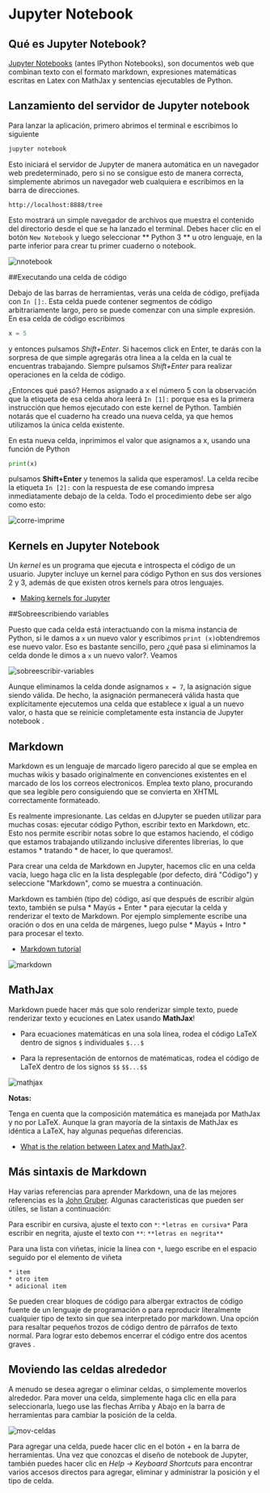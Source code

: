 # Jupyter Notebook

## Qué es  Jupyter  Notebook?

[Jupyter Notebooks](https://jupyter-notebook.readthedocs.org/en/latest/notebook.html) (antes IPython Notebooks), son documentos web  que combinan  texto con el formato markdown,  expresiones matemáticas escritas en Latex con MathJax y  sentencias ejecutables  de Python.

## Lanzamiento del servidor de Jupyter notebook

Para lanzar la aplicación, primero abrimos el terminal e escribimos lo siguiente

```Bash
jupyter notebook
```

Esto iniciará el servidor de Jupyter de manera automática en un navegador web predeterminado, pero si no se consigue esto de manera correcta, simplemente abrimos un   navegador web cualquiera e escribimos  en la barra de direcciones.


```
http://localhost:8888/tree
```

Esto mostrará un simple navegador de archivos que muestra  el contenido del directorio desde el que se ha lanzado el terminal. Debes hacer  clic en el botón `New Notebook` y luego seleccionar ** Python 3 ** u otro lenguaje,  en la parte inferior para crear tu primer cuaderno o notebook.

![nnotebook](Imagenes/nnotebook.gif)

##Executando una celda de código

Debajo de las barras de herramientas, verás una celda de código, prefijada con `In []:`. Esta celda puede contener  segmentos de código arbitrariamente largo, pero se puede comenzar con una simple expresión. En esa celda de código escribimos

```Python
x = 5
```

y entonces pulsamos  *Shift+Enter*.  Si  hacemos click en Enter, te darás con la sorpresa de que simple agregarás otra linea a la celda en la cual te encuentras trabajando. Siempre pulsamos  *Shift+Enter* para realizar operaciones en la celda de código.

¿Entonces qué pasó? Hemos asignado  a x el número 5 con la observación que  la etiqueta de esa celda ahora leerá `In [1]:` porque esa es la primera instrucción que hemos ejecutado con este kernel de Python. También notarás que el cuaderno ha creado una nueva celda, ya que  hemos utilizamos la única celda existente.

En esta nueva celda, inprimimos  el valor que asignamos a x, usando una función de Python

```Python
print(x)
```

pulsamos  **Shift+Enter** y tenemos  la salida que esperamos!.
La celda recibe la etiqueta `In [2]:` con la respuesta  de ese comando impresa  inmediatamente debajo de la celda. Todo el procedimiento debe ser algo como esto:


![corre-imprime](Imagenes/correr-imprimir.gif)

## Kernels en Jupyter Notebook

Un *kernel*  es un programa que ejecuta e introspecta el código de un usuario. Jupyter incluye un kernel para código Python en sus dos versiones 2 y 3, además de que existen  otros kernels para otros lenguajes.

* [Making kernels for Jupyter](http://jupyter-client.readthedocs.io/en/latest/kernels.html)

##Sobreescribiendo  variables

Puesto que cada celda está interactuando con la misma instancia de Python, si le damos a `x` un nuevo valor y escribimos  ` print (x) `obtendremos ese nuevo valor. Eso es bastante sencillo, pero ¿qué pasa si eliminamos la celda donde le dimos a `x` un nuevo valor?. Veamos


![sobreescribir-variables](Imagenes/sobreescribir.gif)

Aunque eliminamos la celda donde asignamos `x = 7`, la asignación sigue siendo válida. De hecho, la asignación permanecerá válida hasta que explícitamente ejecutemos una celda que establece x igual a un nuevo valor, o hasta que se reinicie completamente esta instancia de Jupyter notebook .

## Markdown

Markdown es un lenguaje de marcado ligero parecido al que se emplea en muchas wikis y basado originalmente en convenciones existentes en el marcado de los los correos electronicos. Emplea texto plano, procurando que sea legible pero consiguiendo que se convierta en XHTML correctamente formateado.

Es realmente impresionante. Las celdas en  dJupyter se pueden utilizar para muchas cosas: ejecutar código Python, escribir texto en Markdown, etc. Esto nos permite escribir notas sobre lo que estamos haciendo, el código que estamos trabajando utilizando inclusive diferentes librerias, lo que estamos * tratando * de hacer, lo que queramos!.

Para crear una celda de Markdown en Jupyter, hacemos clic en una celda vacía, luego haga clic en la lista desplegable (por defecto, dirá "Código") y seleccione "Markdown", como se muestra a continuación.

Markdown es también (tipo de) código, así que después de escribir algún texto, también se pulsa * Mayús + Enter * para ejecutar la celda y renderizar el texto de Markdown. Por ejemplo simplemente escribe una oración o dos en una celda de márgenes, luego pulse * Mayús + Intro * para procesar el texto.

*  [Markdown tutorial](http://www.markdowntutorial.com/)

![markdown](Imagenes/rmarkdown.gif)

## MathJax

Markdown puede hacer más que solo renderizar simple texto, puede renderizar texto y ecuciones  en Latex usando **MathJax**!

* Para ecuaciones matemáticas en una sola línea, rodea el código LaTeX dentro de signos `$` individuales
`$...$`

* Para la representación de entornos de matématicas, rodea el código de LaTeX dentro de los signos `$$`
`$$...$$`

![mathjax](Imagenes/mathjax.gif)

**Notas:**


Tenga en cuenta que la composición matemática es manejada por MathJax y no por LaTeX. Aunque la gran mayoría de la sintaxis de MathJax es idéntica a LaTeX, hay algunas pequeñas diferencias.

* [What is the relation between Latex and MathJax?](http://meta.math.stackexchange.com/questions/6177/what-is-the-relation-between-latex-and-mathjax).

## Más sintaxis de Markdown

Hay varias referencias para aprender Markdown, una de las mejores referencias es la [John Gruber](http://daringfireball.net/projects/markdown/syntax).  Algunas características que pueden ser útiles, se listan a continuación:

Para escribir en cursiva, ajuste el texto con `*`: `*letras en cursiva*`
Para escribir en negrita, ajuste el texto con `**`: `**letras en negrita**`

Para una lista con viñetas, inicie la línea con  `*`, luego escribe en el espacio seguido por el elemento de viñeta
```
* item
* otro item
* adicional item
```

Se pueden crear bloques de código para albergar extractos de código fuente de un lenguaje de programación o para reproducir literalmente cualquier tipo de texto sin que sea interpretado por markdown.  Una opción para resaltar pequeños trozos de código dentro de párrafos de texto normal. Para lograr esto debemos encerrar el código entre dos acentos graves .

## Moviendo las celdas alrededor

A menudo se desea agregar o eliminar celdas, o simplemente moverlos alrededor. Para mover una celda, simplemente haga clic en ella para seleccionarla, luego use las flechas Arriba y Abajo en la barra de herramientas para cambiar la posición de la celda.

![mov-celdas](Imagenes/mov-celdas.gif)

Para agregar una celda, puede hacer clic en el botón + en la barra de herramientas. Una vez que conozcas  el diseño de notebook de Jupyter, también puedes hacer clic en  *Help -> Keyboard Shortcuts*  para encontrar varios accesos directos para agregar, eliminar y administrar la posición y el tipo de celda.


